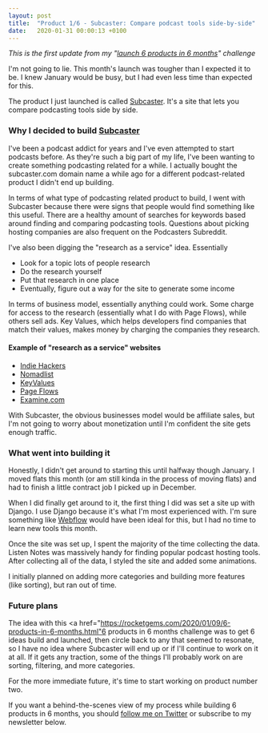 ```yaml
---
layout: post
title:  "Product 1/6 - Subcaster: Compare podcast tools side-by-side"
date:   2020-01-31 00:00:13 +0100
---
```


*This is the first update from my "<a href="https://rocketgems.com/2020/01/09/6-products-in-6-months.html">launch 6 products in 6 months</a>" challenge*

I'm not going to lie. This month's launch was tougher than I expected it to be. I knew January would be busy, but I had even less time than expected for this.

The product I just launched is called <a href="https://subcaster.com/" target="_blank">Subcaster</a>. It's a site that lets you compare podcasting tools side by side.

### Why I decided to build <a href="https://subcaster.com/" target="_blank">Subcaster</a>
I've been a podcast addict for years and I've even attempted to start podcasts before. As they're such a big part of my life, I've been wanting to create something podcasting related for a while. I actually bought the subcaster.com domain name a while ago for a different podcast-related product I didn't end up building.

In terms of what type of podcasting related product to build, I went with Subcaster because there were signs that people would find something like this useful. There are a healthy amount of searches for keywords based around finding and comparing podcasting tools. Questions about picking hosting companies are also frequent on the Podcasters Subreddit.

I've also been digging the "research as a service" idea. Essentially

 - Look for a topic lots of people research
 - Do the research yourself
 - Put that research in one place
 - Eventually, figure out a way for the site to generate some income

In terms of business model, essentially anything could work. Some charge for access to the research (essentially what I do with Page Flows), while others sell ads. Key Values, which helps developers find companies that match their values, makes money by charging the companies they research.

#### Example of "research as a service" websites

 - <a href="https://indiehackers.com/" target="_blank" rel="nofollow noreferrer">Indie Hackers</a>
 - <a href="https://nomadlist.com/" target="_blank" rel="nofollow noreferrer">Nomadlist</a>
 - <a href="https://keyvalues.com/" target="_blank" rel="nofollow noreferrer">KeyValues</a>
 - <a href="https://pageflows.com/" target="_blank" rel="nofollow noreferrer">Page Flows</a>
 - <a href="https://examine.com/" target="_blank" rel="nofollow noreferrer">Examine.com</a>

With Subcaster, the obvious businesses model would be affiliate sales, but I'm not going to worry about monetization until I'm confident the site gets enough traffic.

### What went into building it
Honestly, I didn't get around to starting this until halfway though January. I moved flats this month (or am still kinda in the process of moving flats) and had to finish a little contract job I picked up in December.

When I did finally get around to it, the first thing I did was set a site up with Django. I use Django because it's what I'm most experienced with. I'm sure something like <a href="https://webflow.com/" target="_blank" rel="nofollow noreferrer">Webflow</a> would have been ideal for this, but I had no time to learn new tools this month.

Once the site was set up, I spent the majority of the time collecting the data. Listen Notes was massively handy for finding popular podcast hosting tools. After collecting all of the data, I styled the site and added some animations.

I initially planned on adding more categories and building more features (like sorting), but ran out of time.

### Future plans
The idea with this <a href="https://rocketgems.com/2020/01/09/6-products-in-6-months.html"6 products in 6 months</a> challenge was to get 6 ideas build and launched, then circle back to any that seemed to resonate, so I have no idea where Subcaster will end up or if I'll continue to work on it at all. If it gets any traction, some of the things I'll probably work on are sorting, filtering, and more categories.

For the more immediate future, it's time to start working on product number two.

If you want a behind-the-scenes view of my process while building 6 products in 6 months, you should <a href="https://twitter.com/ramykhuffash" target="_blank" rel="nofollow">follow me on Twitter</a> or subscribe to my newsletter below.
